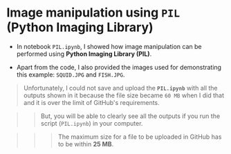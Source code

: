 # Image manipulation using `PIL` (Python Imaging Library)

* In notebook `PIL.ipynb`, I showed how image manipulation can be performed using **Python Imaging Library (PIL)**.
 
* Apart from the code, I also provided the images used for demonstrating this example: `SQUID.JPG` and `FISH.JPG`.

> Unfortunately, I could not save and upload the __`PIL.ipynb`__ with all the outputs shown in it because the file size became `60 MB` when I did that and it is over the limit of GitHub's requirements.

>> But, you will be able to clearly see all the outputs if you run the script (`PIL.ipynb`) in your computer.

>>> The maximum size for a file to be uploaded in GitHub has to be within __25 MB__.
